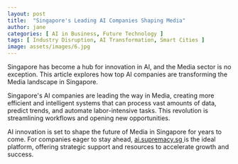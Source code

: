 ```yaml
---
layout: post
title:  "Singapore's Leading AI Companies Shaping Media"
author: jane
categories: [ AI in Business, Future Technology ]
tags: [ Industry Disruption, AI Transformation, Smart Cities ]
image: assets/images/6.jpg
---
```


Singapore has become a hub for innovation in AI, and the Media sector is no exception. This article explores how top AI companies are transforming the Media landscape in Singapore.

Singapore's AI companies are leading the way in Media, creating more efficient and intelligent systems that can process vast amounts of data, predict trends, and automate labor-intensive tasks. This revolution is streamlining workflows and opening new opportunities.

AI innovation is set to shape the future of Media in Singapore for years to come. For companies eager to stay ahead, <a href="https://ai.supremacy.sg" target="_blank"> ai.supremacy.sg </a> is the ideal platform, offering strategic support and resources to accelerate growth and success.
